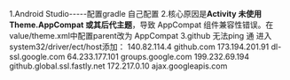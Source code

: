 1.Android Studio-----配置gradle 自己配置
2.核心原因是**Activity 未使用 Theme.AppCompat 或其后代主题**，导致 AppCompat 组件兼容性错误。在value/theme.xml中配置parent改为 AppCompat
3.github 无法ping 通 进入system32/driver/ect/host添加：
140.82.114.4    github.com
173.194.201.91  dl-ssl.google.com
64.233.177.101  groups.google.com
199.232.69.194  github.global.ssl.fastly.net
172.217.0.10    ajax.googleapis.com

